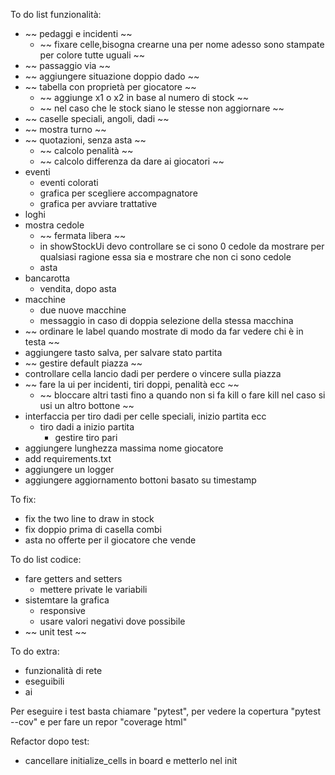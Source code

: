 To do list funzionalità:
- ~~ pedaggi e incidenti ~~
    - ~~ fixare celle,bisogna crearne una per nome adesso sono stampate per colore tutte uguali ~~
- ~~ passaggio via ~~
- ~~ aggiungere situazione doppio dado ~~
- ~~ tabella con proprietà per giocatore ~~
    - ~~ aggiunge x1 o x2 in base al numero di stock ~~
    - ~~ nel caso che le stock siano le stesse non aggiornare ~~
- ~~ caselle speciali, angoli, dadi ~~ 
- ~~ mostra turno ~~
- ~~ quotazioni, senza asta ~~
    - ~~ calcolo penalità ~~
    - ~~ calcolo differenza da dare ai giocatori ~~
- eventi
    - eventi colorati
    - grafica per scegliere accompagnatore
    - grafica per avviare trattative
- loghi
- mostra cedole
    - ~~ fermata libera ~~
    - in showStockUi devo controllare se ci sono 0 cedole da mostrare per qualsiasi ragione essa sia e mostrare che non ci sono cedole
    - asta
- bancarotta
    - vendita, dopo asta
- macchine
    - due nuove macchine
    - messaggio in caso di doppia selezione della stessa macchina
- ~~ ordinare le label quando mostrate di modo da far vedere chi è in testa ~~
- aggiungere tasto salva, per salvare stato partita
- ~~ gestire default piazza ~~
- controllare cella lancio dadi per perdere o vincere sulla piazza
- ~~ fare la ui per incidenti, tiri doppi, penalità ecc ~~
    - ~~ bloccare altri tasti fino a quando non si fa kill o fare kill nel caso si usi un altro bottone ~~
- interfaccia per tiro dadi per celle speciali, inizio partita ecc
    - tiro dadi a inizio partita
        - gestire tiro pari
- aggiungere lunghezza massima nome giocatore
- add requirements.txt
- aggiungere un logger
- aggiungere aggiornamento bottoni basato su timestamp

To fix:
- fix the two line to draw in stock
- fix doppio prima di casella combi
- asta no offerte per il giocatore che vende

To do list codice:
- fare getters and setters
    - mettere private le variabili
- sistemtare la grafica
    - responsive
    - usare valori negativi dove possibile
- ~~ unit test ~~

To do extra:
- funzionalità di rete
- eseguibili
- ai

Per eseguire i test basta chiamare "pytest", per vedere la copertura "pytest --cov" e per fare un repor "coverage html"

Refactor dopo test:
- cancellare initialize_cells in board e metterlo nel init